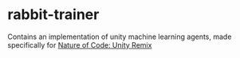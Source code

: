 # rabbit-trainer
Contains an implementation of unity machine learning agents, made specifically for
<a href="https://github.com/jadlerfisher/The-Nature-of-Code---Unity-Remix">Nature of Code: Unity Remix</a>
